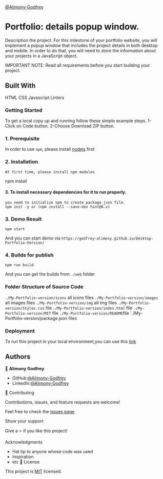 [@Alimony-Godfrey](https://github.com/Godfrey-Alimony)

# Portfolio: details popup window.

Description the project.
For this milestone of your portfolio website, you will implement a popup window that includes the project details in both desktop and mobile. In order to do that, you will need to store the information about your projects in a JavaScript object.

IMPORTANT NOTE: Read all requirements before you start building your project.

## Built With

HTML
CSS
Javascript
Linters

### Getting Started

To get a local copy up and running follow these simple example steps. 1-Click on Code button. 2-Choose Download ZIP button.

### 1. Prerequisite

In order to use `npm`, please install [nodejs](https://nodejs.org/en/download/) first

### 2. Installation

```
At first time, please install npm modules
```

npm install

#### 3. To install necessary dependencies for it to run properly.

```
you need to initialize npm to create package.json file.
npm init -y or (npm install --save-dev hint@6.x)
```

### 3. Demo Result

```
npm start
```

And you can start demo via `https://godfrey-alimony.github.io/Desktop-Portfolio-Version/`

### 4. Builds for publish

```
npm run build

```

And you can get the builds from `./web` folder

### Folder Structure of Source Code

`./My-Portfolio-version/icons` all icons files
`./My-Portfolio-version/images` all images files
`./My-Portfolio-version/img` all img files
`./My-Portfolio-version/Styles.css` file
`./My-Portfolio-version/index.html` file
`./My-Portfolio-version/MIT` file
`./My-Portfolio-version/README`file
`./My-Portfolio-version/package.json files

### Deployment

To run this project in your local environment,you can use this [link](https://godfrey-alimony.github.io/Desktop-Portfolio-Version/)

## Authors

👤 **Alimony Godfrey**

- GitHub:[@Alimony-Godfrey](https://github.com/Godfrey-Alimony)
- LinkedIn:[@Alimony-Godfrey](https://www.linkedin.com/in/alimony-godfrey-8aba3136)

🤝 Contributing

Contributions, issues, and feature requests are welcome!

Feel free to check the [issues page](../../issues/).

Show your support

Give a ⭐️ if you like this project!

Acknowledgments

- Hat tip to anyone whose code was used
- Inspiration
- etc
  📝 License

This project is [MIT](./MIT.md) licensed.

```

```

